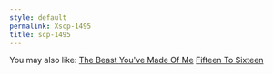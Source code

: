 ```yaml
---
style: default
permalink: Xscp-1495
title: scp-1495
---
```

You may also like:
[The Beast You've Made Of Me](http://scp-wiki.net/the-beast-you-ve-made-of-me)
[Fifteen To Sixteen](http://scp-wiki.net/fifteen-to-sixteen)